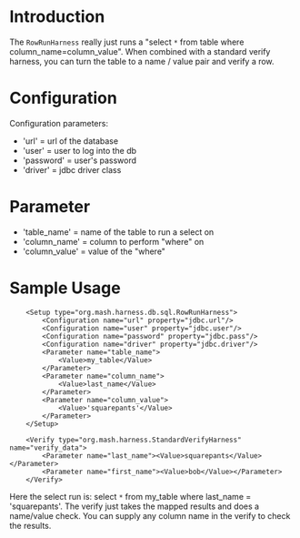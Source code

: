 # Introduction #

The `RowRunHarness` really just runs a "select `*` from table where column\_name=column\_value".  When combined with a standard verify harness, you can turn the table to a name / value pair and verify a row.


# Configuration #
Configuration parameters:
  * 'url' = url of the database
  * 'user' = user to log into the db
  * 'password' = user's password
  * 'driver' = jdbc driver class

# Parameter #
  * 'table\_name' = name of the table to run a select on
  * 'column\_name' = column to perform "where" on
  * 'column\_value' = value of the "where"

# Sample Usage #
```
    <Setup type="org.mash.harness.db.sql.RowRunHarness">
        <Configuration name="url" property="jdbc.url"/>
        <Configuration name="user" property="jdbc.user"/>
        <Configuration name="password" property="jdbc.pass"/>
        <Configuration name="driver" property="jdbc.driver"/>
        <Parameter name="table_name">
            <Value>my_table</Value>
        </Parameter>
        <Parameter name="column_name">
            <Value>last_name</Value>
        </Parameter>
        <Parameter name="column_value">
            <Value>'squarepants'</Value>
        </Parameter>
    </Setup>

    <Verify type="org.mash.harness.StandardVerifyHarness" name="verify_data">
        <Parameter name="last_name"><Value>squarepants</Value></Parameter>
        <Parameter name="first_name"><Value>bob</Value></Parameter>
    </Verify>
```

Here the select run is: select `*` from my\_table where last\_name = 'squarepants'.  The verify just takes the mapped results and does a name/value check.  You can supply any column name in the verify to check the results.